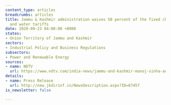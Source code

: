 ```yaml
---
content_type: articles
breadcrumbs: articles
title: Jammu & Kashmir administration waives 50 percent of the fixed charges in electricity
  and water tariffs
date: 2020-09-23 04:00:00 +0000
states:
- Union Territory of Jammu and Kashmir
sectors:
- Industrial Policy and Business Regulations
subsectors:
- Power and Renewable Energy
sources:
- name: NDTV
  url: https://www.ndtv.com/india-news/jammu-and-kashmir-manoj-sinha-announces-50-discount-in-water-power-bills-as-j-k-rs-1-350-crore-economic-relief-package-2297908
details:
- name: Press Release
  url: http://new.jkdirinf.in/NewsDescription.aspx?ID=67457
is_newsletter: false

---
```

